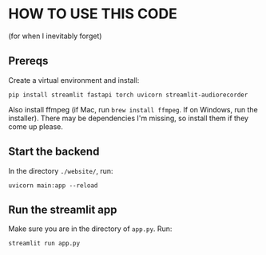 # HOW TO USE THIS CODE 
(for when I inevitably forget)

## Prereqs
Create a virtual environment and install: 
```
pip install streamlit fastapi torch uvicorn streamlit-audiorecorder
```
Also install ffmpeg (if Mac, run `brew install ffmpeg`. If on Windows, run the installer). There may be dependencies I'm missing, so install them if they come up please.

## Start the backend
In the directory `./website/`, run:
```
uvicorn main:app --reload
```

## Run the streamlit app 
Make sure you are in the directory of `app.py`. Run:
```
streamlit run app.py
```


